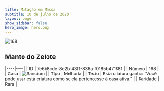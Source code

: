 ```yaml
---
title: Mutação em Massa
subtitle: 10 de julho de 2020
layout: page
show_sidebar: false
hero_image: hero.png
---
```


![168](https://cdn.keyforgegame.com/media/card_front/pt/479_168_JQ9XCRRXC36G_pt.png)

## Manto do Zelote

|----|----|
| ID | 7e6b8cde-8e2b-43f1-836a-f0185b471881 |
| Número | 168 |
| Casa | ![Sanctum](https://archonarcana.com/images/thumb/c/c7/Sanctum.png/22px-Sanctum.png "Santuário") |
| Tipo | Melhoria |
| Texto | Esta criatura ganha: “Você pode usar esta criatura como se ela pertencesse à casa ativa.” |
| Raridade | Rara |
